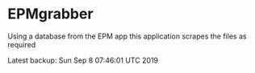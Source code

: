 # EPMgrabber
Using a database from the EPM app this application scrapes the files as required


Latest backup: Sun Sep 8 07:46:01 UTC 2019
